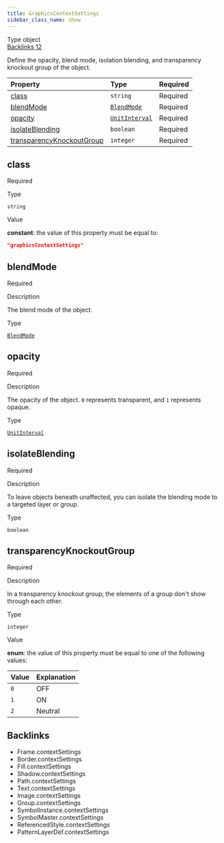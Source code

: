 ```yaml
---
title: GraphicsContextSettings
sidebar_class_name: show
---
```


<div className="section-badges">

<div className="badge type">
        <span className="label">Type</span>
        <span className="value">object</span>
      </div>

<a href="#backlinks" className="badge backlinks">
          <span className="label">Backlinks</span>
          <span className="value">12</span>
        </a>

</div>

Define the opacity, blend mode, isolation blending, and transparency knockout group of the object.

<div className="property-preview">

<div className="property-table">

| Property                                                | Type                                                  | Required                                            |
| :------------------------------------------------------ | :---------------------------------------------------- | :-------------------------------------------------- |
| [class](#class)                                         | `string`                                              | <span className="property-required">Required</span> |
| [blendMode](#blendmode)                                 | [`BlendMode`](/specs/vectorgraphics/blend-mode)       | <span className="property-required">Required</span> |
| [opacity](#opacity)                                     | [`UnitInterval`](/specs/vectorgraphics/unit-interval) | <span className="property-required">Required</span> |
| [isolateBlending](#isolateblending)                     | `boolean`                                             | <span className="property-required">Required</span> |
| [transparencyKnockoutGroup](#transparencyknockoutgroup) | `integer`                                             | <span className="property-required">Required</span> |

</div>

</div>

<div className="property">

<div className="property-heading">

## class

<span className="property-required">Required</span>

</div>

<div className="property-item">

Type

`string`

</div>

<div className="property-item">

Value

<div className="value-description">

**constant**: the value of this property must be equal to:

```json
"graphicsContextSettings"
```

</div>

</div>

</div>

<div className="property">

<div className="property-heading">

## blendMode

<span className="property-required">Required</span>

</div>

<div className="property-item">

Description

<div>

The blend mode of the object.

</div>

</div>

<div className="property-item">

Type

[`BlendMode`](/specs/vectorgraphics/blend-mode)

</div>

</div>

<div className="property">

<div className="property-heading">

## opacity

<span className="property-required">Required</span>

</div>

<div className="property-item">

Description

<div>

The opacity of the object. `0` represents transparent, and `1` represents opaque.

</div>

</div>

<div className="property-item">

Type

[`UnitInterval`](/specs/vectorgraphics/unit-interval)

</div>

</div>

<div className="property">

<div className="property-heading">

## isolateBlending

<span className="property-required">Required</span>

</div>

<div className="property-item">

Description

<div>

To leave objects beneath unaffected, you can isolate the blending mode to a targeted layer or group.

</div>

</div>

<div className="property-item">

Type

`boolean`

</div>

</div>

<div className="property">

<div className="property-heading">

## transparencyKnockoutGroup

<span className="property-required">Required</span>

</div>

<div className="property-item">

Description

<div>

In a transparency knockout group, the elements of a group don't show through each other.

</div>

</div>

<div className="property-item">

Type

`integer`

</div>

<div className="property-item">

Value

<div className="value-description">

**enum**: the value of this property must be equal to one of the following values:

| Value | Explanation                                     |
| :---- | :---------------------------------------------- |
| `0`   | <div className="enum-description">OFF</div>     |
| `1`   | <div className="enum-description">ON</div>      |
| `2`   | <div className="enum-description">Neutral</div> |

</div>

</div>

</div>

<div id="backlinks" className="section-backlinks">

<div className="backlinks-title"><h2>Backlinks</h2></div>

<ul className="backlinks-list">

<li className="backlink">
      <Link to='/specs/vectorgraphics/frame#contextsettings'>Frame.contextSettings</Link>
      </li>

<li className="backlink">
      <Link to='/specs/vectorgraphics/border#contextsettings'>Border.contextSettings</Link>
      </li>

<li className="backlink">
      <Link to='/specs/vectorgraphics/fill#contextsettings'>Fill.contextSettings</Link>
      </li>

<li className="backlink">
      <Link to='/specs/vectorgraphics/shadow#contextsettings'>Shadow.contextSettings</Link>
      </li>

<li className="backlink">
      <Link to='/specs/vectorgraphics/path#contextsettings'>Path.contextSettings</Link>
      </li>

<li className="backlink">
      <Link to='/specs/vectorgraphics/text#contextsettings'>Text.contextSettings</Link>
      </li>

<li className="backlink">
      <Link to='/specs/vectorgraphics/image#contextsettings'>Image.contextSettings</Link>
      </li>

<li className="backlink">
      <Link to='/specs/vectorgraphics/group#contextsettings'>Group.contextSettings</Link>
      </li>

<li className="backlink">
      <Link to='/specs/vectorgraphics/symbol-instance#contextsettings'>SymbolInstance.contextSettings</Link>
      </li>

<li className="backlink">
      <Link to='/specs/vectorgraphics/symbol-master#contextsettings'>SymbolMaster.contextSettings</Link>
      </li>

<li className="backlink">
      <Link to='/specs/vectorgraphics/referenced-style#contextsettings'>ReferencedStyle.contextSettings</Link>
      </li>

<li className="backlink">
      <Link to='/specs/vectorgraphics/pattern-layer-def#contextsettings'>PatternLayerDef.contextSettings</Link>
      </li>

</ul>

</div>
